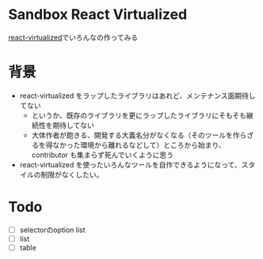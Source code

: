 # Sandbox React Virtualized

[react-virtualized](https://github.com/bvaughn/react-virtualized)でいろんなの作ってみる

# 背景

- react-virtualized をラップしたライブラリはあれど、メンテナンス面期待してない
  - というか、既存のライブラリを更にラップしたライブラリにそもそも継続性を期待してない
  - 大体作者が飽きる、開発する大義名分がなくなる（そのツールを作らざるを得なかった環境から離れるなどして）ところから始まり、contributor も集まらず死んでいくように思う
- react-virtualized を使ったいろんなツールを自作できるようになって、スタイルの制限がなくしたい。

# Todo
- [ ] selectorのoption list
- [ ] list
- [ ] table
